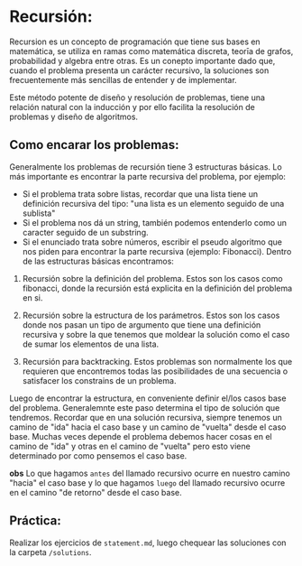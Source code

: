 # Recursión:
Recursion es un concepto de programación que tiene sus bases en matemática, se utiliza en ramas como
matemática discreta, teorīa de grafos, probabilidad y algebra entre otras.
Es un conepto importante dado que, cuando el problema presenta un carácter recursivo, la soluciones
son frecuentemente más sencillas de entender y de implementar. 

Este método potente de diseño y resolución de problemas, tiene una relación natural con la inducción
y por ello facilita la resolución de problemas y diseño de algoritmos.

## Como encarar los problemas:
Generalmente los problemas de recursión tiene 3 estructuras básicas. Lo más importante es encontrar 
la parte recursiva del problema, por ejemplo:
- Si el problema trata sobre listas, recordar que una lista tiene un definición recursiva
  del tipo: "una lista es un elemento seguido de una sublista"
- Si el problema nos dá un string, también podemos entenderlo como un caracter seguido de un substring.
- Si el enunciado trata sobre números, escribir el pseudo algoritmo que nos piden para encontrar la parte recursiva (ejemplo: Fibonacci).
Dentro de las estructuras básicas encontramos:

1. Recursión sobre la definición del problema. Estos son los casos como fibonacci, donde la recursión está
   explicita en la definición del problema en si.

2. Recursión sobre la estructura de los parámetros. Estos son los casos donde nos pasan un tipo de argumento que tiene una definición recursiva y sobre la que tenemos que moldear la solución como el caso de sumar los elementos de una lista.

3. Recursión para backtracking. Estos problemas son normalmente los que requieren que encontremos todas las posibilidades de una secuencia o satisfacer los constrains de un problema. 


Luego de encontrar la estructura, en conveniente definir el/los casos base del problema. Generalemnte 
este paso determina el tipo de solución que tendremos. Recordar que en una solución recursiva, siempre 
tenemos un camino de "ida" hacia el caso base y un camino de "vuelta" desde el caso base. Muchas veces 
depende el problema debemos hacer cosas en el camino de "ida" y otras en el camino de "vuelta" pero esto 
viene determinado por como pensemos el caso base. 

**obs** Lo que hagamos `antes` del llamado recursivo ocurre en nuestro camino "hacia" el caso base y 
lo que hagamos `luego` del llamado recursivo ocurre en el camino "de retorno" desde el caso base. 


## Práctica:
Realizar los ejercicios de `statement.md`, luego chequear las soluciones con la carpeta `/solutions`.
